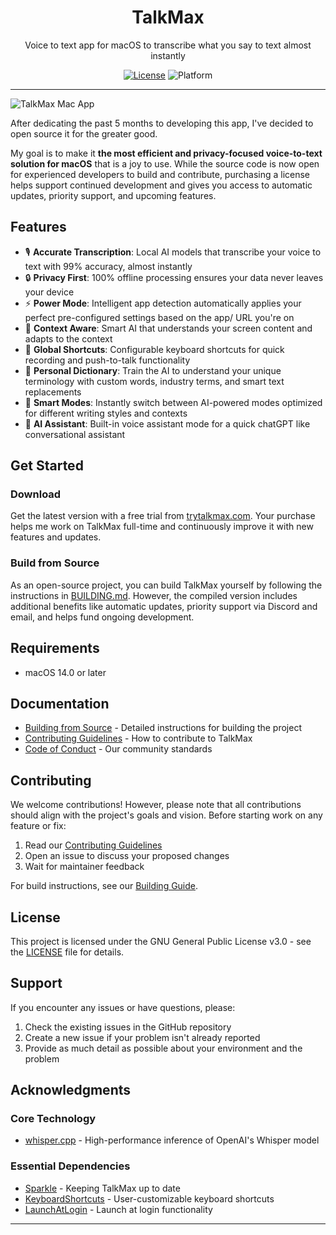 <div align="center">

  <h1>TalkMax</h1>
  <p>Voice to text app for macOS to transcribe what you say to text almost instantly</p>

[![License](https://img.shields.io/badge/License-GPL%20v3-blue.svg)](https://www.gnu.org/licenses/gpl-3.0)
![Platform](https://img.shields.io/badge/platform-macOS%2014.0%2B-brightgreen)

</div>

---


![TalkMax Mac App](https://github.com/user-attachments/assets/12367379-83e7-48a6-b52c-4488a6a04bba)

After dedicating the past 5 months to developing this app, I've decided to open source it for the greater good.

My goal is to make it **the most efficient and privacy-focused voice-to-text solution for macOS** that is a joy to use. While the source code is now open for experienced developers to build and contribute, purchasing a license helps support continued development and gives you access to automatic updates, priority support, and upcoming features.

## Features

- 🎙️ **Accurate Transcription**: Local AI models that transcribe your voice to text with 99% accuracy, almost instantly
- 🔒 **Privacy First**: 100% offline processing ensures your data never leaves your device
- ⚡ **Power Mode**: Intelligent app detection automatically applies your perfect pre-configured settings based on the app/ URL you're on
- 🧠 **Context Aware**: Smart AI that understands your screen content and adapts to the context
- 🎯 **Global Shortcuts**: Configurable keyboard shortcuts for quick recording and push-to-talk functionality
- 📝 **Personal Dictionary**: Train the AI to understand your unique terminology with custom words, industry terms, and smart text replacements
- 🔄 **Smart Modes**: Instantly switch between AI-powered modes optimized for different writing styles and contexts
- 🤖 **AI Assistant**: Built-in voice assistant mode for a quick chatGPT like conversational assistant

## Get Started

### Download

Get the latest version with a free trial from [trytalkmax.com](https://trytalkmax.com). Your purchase helps me work on TalkMax full-time and continuously improve it with new features and updates.

### Build from Source

As an open-source project, you can build TalkMax yourself by following the instructions in [BUILDING.md](BUILDING.md). However, the compiled version includes additional benefits like automatic updates, priority support via Discord and email, and helps fund ongoing development.

## Requirements

- macOS 14.0 or later

## Documentation

- [Building from Source](BUILDING.md) - Detailed instructions for building the project
- [Contributing Guidelines](CONTRIBUTING.md) - How to contribute to TalkMax
- [Code of Conduct](CODE_OF_CONDUCT.md) - Our community standards

## Contributing

We welcome contributions! However, please note that all contributions should align with the project's goals and vision. Before starting work on any feature or fix:

1. Read our [Contributing Guidelines](CONTRIBUTING.md)
2. Open an issue to discuss your proposed changes
3. Wait for maintainer feedback

For build instructions, see our [Building Guide](BUILDING.md).

## License

This project is licensed under the GNU General Public License v3.0 - see the [LICENSE](LICENSE) file for details.

## Support

If you encounter any issues or have questions, please:

1. Check the existing issues in the GitHub repository
2. Create a new issue if your problem isn't already reported
3. Provide as much detail as possible about your environment and the problem

## Acknowledgments

### Core Technology

- [whisper.cpp](https://github.com/ggerganov/whisper.cpp) - High-performance inference of OpenAI's Whisper model

### Essential Dependencies

- [Sparkle](https://github.com/sparkle-project/Sparkle) - Keeping TalkMax up to date
- [KeyboardShortcuts](https://github.com/sindresorhus/KeyboardShortcuts) - User-customizable keyboard shortcuts
- [LaunchAtLogin](https://github.com/sindresorhus/LaunchAtLogin) - Launch at login functionality

---
